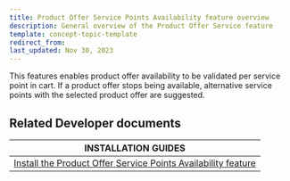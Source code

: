 ```yaml
---
title: Product Offer Service Points Availability feature overview
description: General overview of the Product Offer Service feature
template: concept-topic-template
redirect_from:
last_updated: Nov 30, 2023
---
```


This features enables product offer availability to be validated per service point in cart. If a product offer stops being available, alternative service points with the selected product offer are suggested.


## Related Developer documents

| INSTALLATION GUIDES|
| -------------- |
| [Install the Product Offer Service Points Availability feature](/docs/pbc/all/offer-management/{{page.version}}/unified-commerce/install-features/install-the-product-offer-service-points-availability-feature.html) |
